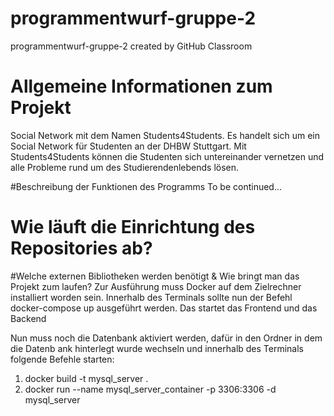 # programmentwurf-gruppe-2

programmentwurf-gruppe-2 created by GitHub Classroom

# Allgemeine Informationen zum Projekt

Social Network mit dem Namen Students4Students. Es handelt sich um ein Social Network für Studenten an der DHBW Stuttgart. Mit Students4Students können die Studenten sich untereinander vernetzen und alle Probleme rund um des Studierendenlebends lösen.

#Beschreibung der Funktionen des Programms
To be continued...

# Wie läuft die Einrichtung des Repositories ab?

#Welche externen Bibliotheken werden benötigt & Wie bringt man das Projekt zum laufen?
Zur Ausführung muss Docker auf dem Zielrechner installiert worden sein.
Innerhalb des Terminals sollte nun der Befehl docker-compose up ausgeführt werden. Das startet das Frontend und das Backend

Nun muss noch die Datenbank aktiviert werden, dafür in den Ordner in dem die Datenb ank hinterlegt wurde wechseln und innerhalb des Terminals folgende Befehle starten:

1. docker build -t mysql_server .
2. docker run --name mysql_server_container -p 3306:3306 -d mysql_server
